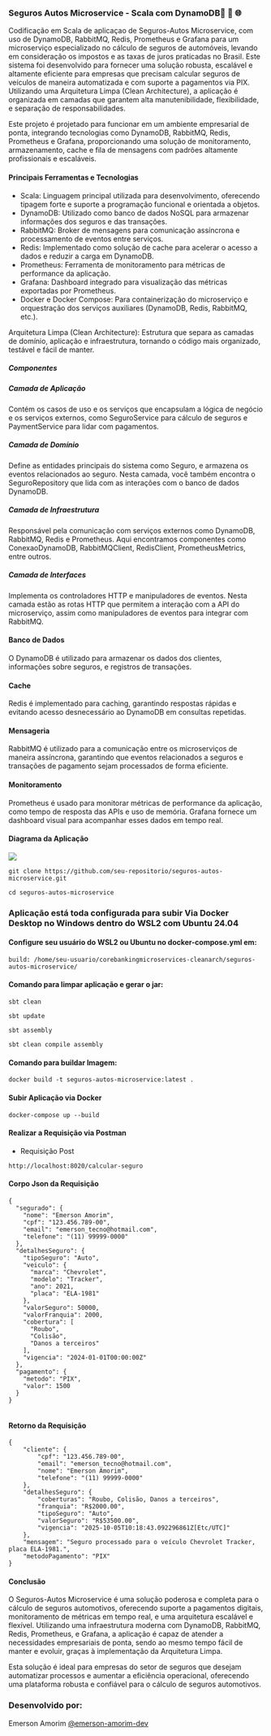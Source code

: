 
### Seguros Autos Microservice - Scala com DynamoDB🚀 🔄 🌐

Codificação em Scala de aplicaçao de Seguros-Autos Microservice, com uso de DynamoDB, RabbitMQ, Redis, Prometheus e Grafana para um microserviço especializado no cálculo de seguros de automóveis, levando em consideração os impostos e as taxas de juros praticadas no Brasil. Este sistema foi desenvolvido para fornecer uma solução robusta, escalável e altamente eficiente para empresas que precisam calcular seguros de veículos de maneira automatizada e com suporte a pagamentos via PIX. Utilizando uma Arquitetura Limpa (Clean Architecture), a aplicação é organizada em camadas que garantem alta manutenibilidade, flexibilidade, e separação de responsabilidades.

Este projeto é projetado para funcionar em um ambiente empresarial de ponta, integrando tecnologias como DynamoDB, RabbitMQ, Redis, Prometheus e Grafana, proporcionando uma solução de monitoramento, armazenamento, cache e fila de mensagens com padrões altamente profissionais e escaláveis.


#### Principais Ferramentas e Tecnologias
- Scala: Linguagem principal utilizada para desenvolvimento, oferecendo tipagem forte e suporte a programação funcional e orientada a objetos.
- DynamoDB: Utilizado como banco de dados NoSQL para armazenar informações dos seguros e das transações.
- RabbitMQ: Broker de mensagens para comunicação assíncrona e processamento de eventos entre serviços.
- Redis: Implementado como solução de cache para acelerar o acesso a dados e reduzir a carga em DynamoDB.
- Prometheus: Ferramenta de monitoramento para métricas de performance da aplicação.
- Grafana: Dashboard integrado para visualização das métricas exportadas por Prometheus.
- Docker e Docker Compose: Para containerização do microserviço e orquestração dos serviços auxiliares (DynamoDB, Redis, RabbitMQ, etc.).

Arquitetura Limpa (Clean Architecture): Estrutura que separa as camadas de domínio, aplicação e infraestrutura, tornando o código mais organizado, testável e fácil de manter.


##### Componentes

##### Camada de Aplicação

Contém os casos de uso e os serviços que encapsulam a lógica de negócio e os serviços externos, como SeguroService para cálculo de seguros e PaymentService para lidar com pagamentos.

##### Camada de Domínio

Define as entidades principais do sistema como Seguro, e armazena os eventos relacionados ao seguro. Nesta camada, você também encontra o SeguroRepository que lida com as interações com o banco de dados DynamoDB.

##### Camada de Infraestrutura

Responsável pela comunicação com serviços externos como DynamoDB, RabbitMQ, Redis e Prometheus. Aqui encontramos componentes como ConexaoDynamoDB, RabbitMQClient, RedisClient, PrometheusMetrics, entre outros.

##### Camada de Interfaces

Implementa os controladores HTTP e manipuladores de eventos. Nesta camada estão as rotas HTTP que permitem a interação com a API do microserviço, assim como manipuladores de eventos para integrar com RabbitMQ.



#### Banco de Dados
O DynamoDB é utilizado para armazenar os dados dos clientes, informações sobre seguros, e registros de transações.

#### Cache
Redis é implementado para caching, garantindo respostas rápidas e evitando acesso desnecessário ao DynamoDB em consultas repetidas.

#### Mensageria
RabbitMQ é utilizado para a comunicação entre os microserviços de maneira assíncrona, garantindo que eventos relacionados a seguros e transações de pagamento sejam processados de forma eficiente.

#### Monitoramento
Prometheus é usado para monitorar métricas de performance da aplicação, como tempo de resposta das APIs e uso de memória. Grafana fornece um dashboard visual para acompanhar esses dados em tempo real.


#### Diagrama da Aplicação

![](https://raw.githubusercontent.com/emersonamorim-dev/CoreBankingMicroservices-CleanArch-2/refs/heads/main/Diagrama/Diagrama-Seguros-Autos-Microservices.png)





```
git clone https://github.com/seu-repositorio/seguros-autos-microservice.git
```

```
cd seguros-autos-microservice
```



### Aplicação está toda configurada para subir Via Docker Desktop no Windows dentro do WSL2 com Ubuntu 24.04

#### Configure seu usuário do WSL2 ou Ubuntu no docker-compose.yml em:

```
build: /home/seu-usuario/corebankingmicroservices-cleanarch/seguros-autos-microservice/
```

#### Comando para limpar aplicação e gerar o jar:

```
sbt clean
```

```
sbt update
```

```
sbt assembly
```

```
sbt clean compile assembly
```


#### Comando para buildar Imagem:

``` 
docker build -t seguros-autos-microservice:latest .
``` 


#### Subir Aplicação via Docker

``` 
docker-compose up --build

```

#### Realizar a Requisição via Postman

- Requisição Post

```
http://localhost:8020/calcular-seguro

```
#### Corpo Json da Requisição

```
{
  "segurado": {
    "nome": "Emerson Amorim",
    "cpf": "123.456.789-00",
    "email": "emerson_tecno@hotmail.com",
    "telefone": "(11) 99999-0000"
  },
  "detalhesSeguro": {
    "tipoSeguro": "Auto",
    "veiculo": {
      "marca": "Chevrolet",
      "modelo": "Tracker",
      "ano": 2021,
      "placa": "ELA-1981"
    },
    "valorSeguro": 50000,
    "valorFranquia": 2000,
    "cobertura": [
      "Roubo",
      "Colisão",
      "Danos a terceiros"
    ],
    "vigencia": "2024-01-01T00:00:00Z"
  },
  "pagamento": {
    "metodo": "PIX",
    "valor": 1500
  }
}


```

#### Retorno da Requisição

```
{
    "cliente": {
        "cpf": "123.456.789-00",
        "email": "emerson_tecno@hotmail.com",
        "nome": "Emerson Amorim",
        "telefone": "(11) 99999-0000"
    },
    "detalhesSeguro": {
        "coberturas": "Roubo, Colisão, Danos a terceiros",
        "franquia": "R$2000.00",
        "tipoSeguro": "Auto",
        "valorSeguro": "R$53500.00",
        "vigencia": "2025-10-05T10:18:43.092296861Z[Etc/UTC]"
    },
    "mensagem": "Seguro processado para o veículo Chevrolet Tracker, placa ELA-1981.",
    "metodoPagamento": "PIX"
}
```



#### Conclusão
O Seguros-Autos Microservice é uma solução poderosa e completa para o cálculo de seguros automotivos, oferecendo suporte a pagamentos digitais, monitoramento de métricas em tempo real, e uma arquitetura escalável e flexível. Utilizando uma infraestrutura moderna com DynamoDB, RabbitMQ, Redis, Prometheus, e Grafana, a aplicação é capaz de atender a necessidades empresariais de ponta, sendo ao mesmo tempo fácil de manter e evoluir, graças à implementação da Arquitetura Limpa.

Esta solução é ideal para empresas do setor de seguros que desejam automatizar processos e aumentar a eficiência operacional, oferecendo uma plataforma robusta e confiável para o cálculo de seguros automotivos.


### Desenvolvido por:
Emerson Amorim [@emerson-amorim-dev](https://www.linkedin.com/in/emerson-amorim-dev/)
